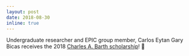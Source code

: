 ```yaml
---
layout: post
date: 2018-08-30
inline: true
---
```


Undergraduate researcher and EPIC group member, Carlos Eytan Gary Bicas receives the 2018 <a href="http://lasp.colorado.edu/home/about/givingtolasp/scholarships-and-fellowships/" target="\_blank">Charles A. Barth scholarship</a>! :stars:
